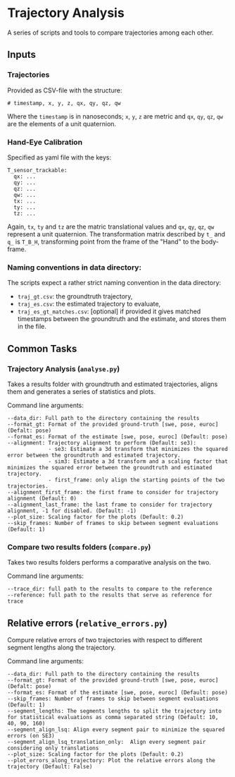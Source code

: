 # Trajectory Analysis

A series of scripts and tools to compare trajectories among each other.

## Inputs

### Trajectories

Provided as CSV-file with the structure:
```
# timestamp, x, y, z, qx, qy, qz, qw
```
Where the  `timestamp` is in nanoseconds; `x`, `y`, `z` are metric and `qx`, `qy`, `qz`, `qw` are the elements of a unit quaternion.

### Hand-Eye Calibration
Specified as yaml file with the keys:
```
T_sensor_trackable:
  qx: ...
  qy: ... 
  qz: ... 
  qw: ...
  tx: ...
  ty: ...
  tz: ...
```
Again, `tx`, `ty` and `tz` are the matric translational values and `qx`, `qy`, `qz`, `qw` represent a unit quaternion. The transformation matrix described by `t_` and `q_` is `T_B_H`, transforming point from the frame of the "Hand" to the body-frame.

### Naming conventions in data directory:
The scripts expect a rather strict naming convention in the data directory:
* `traj_gt.csv`: the groundtruth trajectory,
* `traj_es.csv`: the estimated trajectory to evaluate,
* `traj_es_gt_matches.csv`: [optional] if provided it gives matched timestamps between the groundtruth and the estimate, and stores them in the file.

## Common Tasks

### Trajectory Analysis (`analyse.py`)

Takes a results folder with groundtruth and estimated trajectories, aligns them and generates a series of statistics and plots.

Command line arguments:
```
--data_dir: Full path to the directory containing the results
--format_gt: Format of the provided ground-truth [swe, pose, euroc] (Defalt: pose)
--format_es: Format of the estimate [swe, pose, euroc] (Default: pose)
--alignment: Trajectory alignment to perform (Default: se3):
             - se3: Estimate a 3d transform that minimizes the squared error between the groundtruth and estimated trajectory.
             - sim3: Estimate a 3d transform and a scaling factor that minimizes the squared error between the groundtruth and estimated trajectory.
             - first_frame: only align the starting points of the two trajectories.
--alignment_first_frame: the first frame to consider for trajectory alignment (Default: 0)
--alignment_last_frame: the last frame to consider for trajectory alignment, -1 for disabled. (Default: -1)
--plot_size: Scaling factor for the plots (Default: 0.2)
--skip_frames: Number of frames to skip between segment evaluations (Default: 1)
```

### Compare two results folders (`compare.py`)

Takes two results folders performs a comparative analysis on the two.

Command line arguments:
```
--trace_dir: full path to the results to compare to the reference
--reference: full path to the results that serve as reference for trace
```

## Relative errors (`relative_errors.py`)

Compure relative errors of two trajectories with respect to different segment lengths along the trajectory.

Command line arguments:
```
--data_dir: Full path to the directory containing the results
--format_gt: Format of the provided ground-truth [swe, pose, euroc] (Defalt: pose)
--format_es: Format of the estimate [swe, pose, euroc] (Default: pose)
--skip_frames: Number of frames to skip between segment evaluations (Default: 1)
--segment_lengths: The segments lengths to split the trajectory into for statistical evaluations as comma separated string (Default: 10, 40, 90, 160)
--segment_align_lsq: Align every segment pair to minimize the squared errors (on SE3)
--segment_align_lsq_translation_only:  Align every segment pair considering only translations
--plot_size: Scaling factor for the plots (Default: 0.2)
--plot_errors_along_trajectory: Plot the relative errors along the trajectory (Default: False)
```



